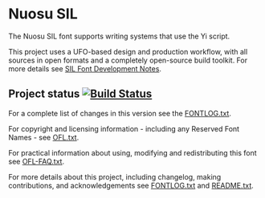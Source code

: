 # Nuosu SIL

The Nuosu SIL font supports writing systems that use the Yi script.

This project uses a UFO-based design and production workflow, with all sources in open formats and a completely open-source build toolkit. For more details see [SIL Font Development Notes](https://silnrsi.github.io/silfontdev/en-US/Introduction.html).

## Project status [![Build Status](http://build.palaso.org/app/rest/builds/buildType:Fonts_Nuosu/statusIcon)](http://build.palaso.org/viewType.html?buildTypeId=Fonts_Nuosu&guest=1)

For a complete list of changes in this version see the [FONTLOG.txt](FONTLOG.txt).

For copyright and licensing information - including any Reserved Font Names - see [OFL.txt](OFL.txt).

For practical information about using, modifying and redistributing this font see [OFL-FAQ.txt](OFL-FAQ.txt).

For more details about this project, including changelog, making contributions, and acknowledgements see [FONTLOG.txt](FONTLOG.txt) and [README.txt](README.txt).
